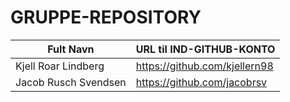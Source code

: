 # GRUPPE-REPOSITORY

| Fult Navn 		| URL til IND-GITHUB-KONTO 	|
| --------------------- | -------------------------   	|
| Kjell Roar Lindberg   | https://github.com/kjellern98 |
| Jacob Rusch Svendsen  | https://github.com/jacobrsv   |

